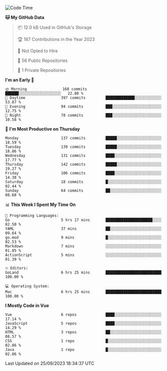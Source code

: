 <!--START_SECTION:waka-->
![Code Time](http://img.shields.io/badge/Code%20Time-889%20hrs%202%20mins-blue)

**🐱 My GitHub Data** 

> 📦 12.0 kB Used in GitHub's Storage 
 > 
> 🏆 187 Contributions in the Year 2023
 > 
> 🚫 Not Opted to Hire
 > 
> 📜 56 Public Repositories 
 > 
> 🔑 1 Private Repositories 
 > 
**I'm an Early 🐤** 

```text
🌞 Morning                168 commits         ██████░░░░░░░░░░░░░░░░░░░   22.80 % 
🌆 Daytime                397 commits         █████████████░░░░░░░░░░░░   53.87 % 
🌃 Evening                94 commits          ███░░░░░░░░░░░░░░░░░░░░░░   12.75 % 
🌙 Night                  78 commits          ███░░░░░░░░░░░░░░░░░░░░░░   10.58 % 
```
📅 **I'm Most Productive on Thursday** 

```text
Monday                   137 commits         █████░░░░░░░░░░░░░░░░░░░░   18.59 % 
Tuesday                  139 commits         █████░░░░░░░░░░░░░░░░░░░░   18.86 % 
Wednesday                131 commits         ████░░░░░░░░░░░░░░░░░░░░░   17.77 % 
Thursday                 142 commits         █████░░░░░░░░░░░░░░░░░░░░   19.27 % 
Friday                   106 commits         ████░░░░░░░░░░░░░░░░░░░░░   14.38 % 
Saturday                 18 commits          █░░░░░░░░░░░░░░░░░░░░░░░░   02.44 % 
Sunday                   64 commits          ██░░░░░░░░░░░░░░░░░░░░░░░   08.68 % 
```


📊 **This Week I Spent My Time On** 

```text
💬 Programming Languages: 
Go                       5 hrs 17 mins       █████████████████████░░░░   82.50 % 
YAML                     37 mins             ██░░░░░░░░░░░░░░░░░░░░░░░   09.64 % 
go.mod                   9 mins              █░░░░░░░░░░░░░░░░░░░░░░░░   02.53 % 
Markdown                 7 mins              ░░░░░░░░░░░░░░░░░░░░░░░░░   01.85 % 
ActionScript             5 mins              ░░░░░░░░░░░░░░░░░░░░░░░░░   01.39 % 

🔥 Editors: 
GoLand                   6 hrs 25 mins       █████████████████████████   100.00 % 

💻 Operating System: 
Mac                      6 hrs 25 mins       █████████████████████████   100.00 % 
```

**I Mostly Code in Vue** 

```text
Vue                      6 repos             ████░░░░░░░░░░░░░░░░░░░░░   17.14 % 
JavaScript               5 repos             ████░░░░░░░░░░░░░░░░░░░░░   14.29 % 
HTML                     3 repos             ██░░░░░░░░░░░░░░░░░░░░░░░   08.57 % 
CSS                      1 repo              █░░░░░░░░░░░░░░░░░░░░░░░░   02.86 % 
Java                     1 repo              █░░░░░░░░░░░░░░░░░░░░░░░░   02.86 % 
```




 Last Updated on 25/09/2023 18:34:37 UTC
<!--END_SECTION:waka-->
